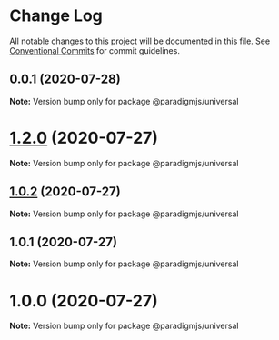 # Change Log

All notable changes to this project will be documented in this file.
See [Conventional Commits](https://conventionalcommits.org) for commit guidelines.

## 0.0.1 (2020-07-28)

**Note:** Version bump only for package @paradigmjs/universal





# [1.2.0](https://github.com/lunaris-studios/paradigm/compare/@paradigmjs/universal@1.0.2...@paradigmjs/universal@1.2.0) (2020-07-27)

**Note:** Version bump only for package @paradigmjs/universal





## [1.0.2](https://github.com/lunaris-studios/paradigm/compare/@paradigmjs/universal@1.0.1...@paradigmjs/universal@1.0.2) (2020-07-27)

**Note:** Version bump only for package @paradigmjs/universal





## 1.0.1 (2020-07-27)

**Note:** Version bump only for package @paradigmjs/universal





# 1.0.0 (2020-07-27)

**Note:** Version bump only for package @paradigmjs/universal
